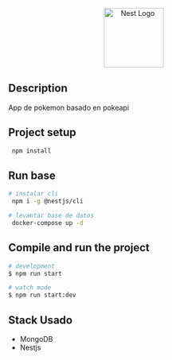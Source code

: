 <p align="center">
  <a href="http://nestjs.com/" target="blank"><img src="https://nestjs.com/img/logo-small.svg" width="120" alt="Nest Logo" /></a>
</p>

## Description

App de pokemon basado en pokeapi

## Project setup

```bash
 npm install
```

## Run base

```bash
# instalar cli
 npm i -g @nestjs/cli

# levantar base de datos
 docker-compose up -d

```
## Compile and run the project

```bash
# development
$ npm run start

# watch mode
$ npm run start:dev

```

## Stack Usado
* MongoDB
* Nestjs